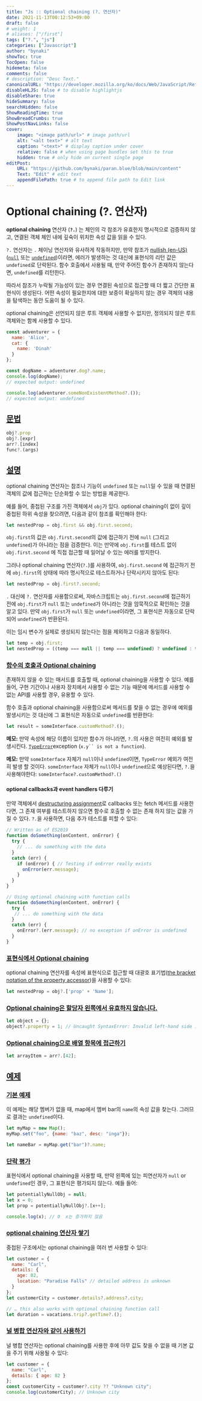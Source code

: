```yaml
---
title: "Js :: Optional chaining (?. 연산자)"
date: 2021-11-13T00:12:53+09:00
draft: false
# weight: 1
# aliases: ["/first"]
tags: ["?.", "js"]
categories: ["Javascript"]
author: "bynaki"
showToc: true
TocOpen: false
hidemeta: false
comments: false
# description: "Desc Text."
canonicalURL: "https://developer.mozilla.org/ko/docs/Web/JavaScript/Reference/Operators/Optional_chaining"
disableHLJS: false # to disable highlightjs
disableShare: true
hideSummary: false
searchHidden: false
ShowReadingTime: true
ShowBreadCrumbs: true
ShowPostNavLinks: false
cover:
    image: "<image path/url>" # image path/url
    alt: "<alt text>" # alt text
    caption: "<text>" # display caption under cover
    relative: false # when using page bundles set this to true
    hidden: true # only hide on current single page
editPost:
    URL: "https://github.com/bynaki/paran.blue/blob/main/content"
    Text: "Edit" # edit text
    appendFilePath: true # to append file path to Edit link
---
```




# Optional chaining (?. 연산자)

**optional chaining** 연산자 (**`?.`**) 는 체인의 각 참조가 유효한지 명시적으로 검증하지 않고, 연결된 객체 체인 내에 깊숙이 위치한 속성 값을 읽을 수 있다.

`?.` 연산자는 `.` 체이닝 연산자와 유사하게 작동하지만, 만약 참조가 [nullish (en-US)](https://developer.mozilla.org/en-US/docs/Glossary/Nullish) ([`null`](https://developer.mozilla.org/ko/docs/Web/JavaScript/Reference/Global_Objects/null) 또는 [`undefined`](https://developer.mozilla.org/ko/docs/Web/JavaScript/Reference/Global_Objects/undefined))이라면, 에러가 발생하는 것 대신에 표현식의 리턴 값은 `undefined`로 단락된다. 함수 호출에서 사용될 때, 만약 주어진 함수가 존재하지 않는다면, `undefined`를 리턴한다.

따라서 참조가 누락될 가능성이 있는 경우 연결된 속성으로 접근할 때 더 짧고 간단한 표현식이 생성된다. 어떤 속성이 필요한지에 대한 보증이 확실하지 않는 경우 객체의 내용을 탐색하는 동안 도움이 될 수 있다.

optional chaining은 선언되지 않은 루트 객체에 사용할 수 없지만, 정의되지 않은 루트 객체와는 함께 사용할 수 있다.

```js
const adventurer = {
  name: 'Alice',
  cat: {
    name: 'Dinah'
  }
};

const dogName = adventurer.dog?.name;
console.log(dogName);
// expected output: undefined

console.log(adventurer.someNonExistentMethod?.());
// expected output: undefined
```



## [문법](https://developer.mozilla.org/ko/docs/Web/JavaScript/Reference/Operators/Optional_chaining#문법)

```js
obj?.prop
obj?.[expr]
arr?.[index]
func?.(args)
```



## [설명](https://developer.mozilla.org/ko/docs/Web/JavaScript/Reference/Operators/Optional_chaining#설명)

optional chaining 연산자는 참조나 기능이 `undefined` 또는 `null`일 수 있을 때 연결된 객체의 값에 접근하는 단순화할 수 있는 방법을 제공한다.

예를 들어, 중첩된 구조를 가진 객체에서 `obj`가 있다. optional chaining이 없이 깊이 중첩된 하위 속성을 찾으려면, 다음과 같이 참조를 확인해야 한다:

```js
let nestedProp = obj.first && obj.first.second;
```

`obj.first`의 값은 `obj.first.second`의 값에 접근하기 전에 `null` (그리고 `undefined`)가 아니라는 점을 검증한다. 이는 만약에 `obj.first`를 테스트 없이 `obj.first.second` 에 직접 접근할 때 일어날 수 있는 에러를 방지한다. 

그러나 optional chaining 연산자(`?.`)를 사용하여, `obj.first.second` 에 접근하기 전에 `obj.first`의 상태에 따라 명시적으로 테스트하거나 단락시키지 않아도 된다:

```js
let nestedProp = obj.first?.second;
```

`.` 대신에 `?.` 연산자를 사용함으로써, 자바스크립트는 `obj.first.second`에 접근하기 전에 `obj.first`가 `null` 또는 `undefined`가 아니라는 것을 암묵적으로 확인하는 것을 알고 있다. 만약 `obj.first`가 `null` 또는 `undefined`이라면, 그 표현식은 자동으로 단락되어 `undefined`가 반환된다.

이는 임시 변수가 실제로 생성되지 않는다는 점을 제외하고 다음과 동일하다.

```js
let temp = obj.first;
let nestedProp = ((temp === null || temp === undefined) ? undefined : temp.second);
```



### [함수의 호출과 Optional chaining](https://developer.mozilla.org/ko/docs/Web/JavaScript/Reference/Operators/Optional_chaining#함수의_호출과_optional_chaining)

존재하지 않을 수 있는 매서드를 호출할 때, optional chaining을 사용할 수 있다. 예를 들어, 구현 기간이나 사용자 장치에서 사용할 수 없는 기능 때문에 메서드를 사용할 수 없는 API를 사용할 경우, 유용할 수 있다.

함수 호출과 optional chaining을 사용함으로써 메서드를 찾을 수 없는 경우에 예외를 발생시키는 것 대신에 그 표현식은 자동으로 `undefined`를 반환한다:

```js
let result = someInterface.customMethod?.();
```

**메모:** 만약 속성에 해당 이름이 있지만 함수가 아니라면, `?.`의 사용은 여전히 예외를 발생시킨다. [`TypeError`](https://developer.mozilla.org/ko/docs/Web/JavaScript/Reference/Global_Objects/TypeError)exception (`x.y`` is not a function`).

**메모:** 만약 `someInterface` 자체가 `null`이나 `undefined`이면, `TypeError` 예외가 여전히 발생 할 것이다. `someInterface` 자체가 `null`이나 `undefined`으로 예상된다면, `?.`을 사용해야한다: `someInterface?.customMethod?.()`



#### optional callbacks과 event handlers 다루기

만약 객체에서 [destructuring assignment](https://developer.mozilla.org/en-US/docs/Web/JavaScript/Reference/Operators/Destructuring_assignment#object_destructuring)로 callbacks 또는 fetch 메서드를 사용한다면, 그 존재 여부를 테스트하지 않으면 함수로 호출할 수 없는 존재 하지 않는 값을 가질 수 있다. `?.`을 사용하면, 다음 추가 테스트를 피할 수 있다:

```js
// Written as of ES2019
function doSomething(onContent, onError) {
  try {
    // ... do something with the data
  }
  catch (err) {
    if (onError) { // Testing if onError really exists
      onError(err.message);
    }
  }
}
```

```js
// Using optional chaining with function calls
function doSomething(onContent, onError) {
  try {
   // ... do something with the data
  }
  catch (err) {
    onError?.(err.message); // no exception if onError is undefined
  }
}
```



### [표현식에서 Optional chaining](https://developer.mozilla.org/ko/docs/Web/JavaScript/Reference/Operators/Optional_chaining#표현식에서_optional_chaining)

optional chaining 연산자를 속성에 표현식으로 접근할 때 대괄호 표기법([the bracket notation of the property accessor](https://developer.mozilla.org/en-US/docs/Web/JavaScript/Reference/Operators/Property_Accessors#bracket_notation))을 사용할 수 있다:

```js
let nestedProp = obj?.['prop' + 'Name'];
```



### [Optional chaining은 할당자 왼쪽에서 유효하지 않습니다.](https://developer.mozilla.org/ko/docs/Web/JavaScript/Reference/Operators/Optional_chaining#optional_chaining은_할당자_왼쪽에서_유효하지_않습니다)

```js
let object = {};
object?.property = 1; // Uncaught SyntaxError: Invalid left-hand side in assignment
```



### [Optional chaining으로 배열 항목에 접근하기](https://developer.mozilla.org/ko/docs/Web/JavaScript/Reference/Operators/Optional_chaining#optional_chaining으로_배열_항목에_접근하기)

```js
let arrayItem = arr?.[42];
```



## [예제](https://developer.mozilla.org/ko/docs/Web/JavaScript/Reference/Operators/Optional_chaining#예제)

### [기본 예제](https://developer.mozilla.org/ko/docs/Web/JavaScript/Reference/Operators/Optional_chaining#기본_예제)

이 예제는 해당 멤버가 없을 때, map에서 멤버 bar의 `name`의 속성 값을 찾는다. 그러므로 결과는 `undefined`이다.

```js
let myMap = new Map();
myMap.set("foo", {name: "baz", desc: "inga"});

let nameBar = myMap.get("bar")?.name;
```



### [단락 평가](https://developer.mozilla.org/ko/docs/Web/JavaScript/Reference/Operators/Optional_chaining#단락_평가)

표현식에서 optional chaining을 사용할 때, 만약 왼쪽에 있는 피연산자가 `null` or `undefined`인 경우, 그 표현식은 평가되지 않는다. 예들 들어:

```js
let potentiallyNullObj = null;
let x = 0;
let prop = potentiallyNullObj?.[x++];

console.log(x); // 0  x는 증가하지 않음
```



### [optional chaining 연산자 쌓기](https://developer.mozilla.org/ko/docs/Web/JavaScript/Reference/Operators/Optional_chaining#optional_chaining_연산자_쌓기)

중첩된 구조에서는 optional chaining을 여러 번 사용할 수 있다:

```js
let customer = {
  name: "Carl",
  details: {
    age: 82,
    location: "Paradise Falls" // detailed address is unknown
  }
};
let customerCity = customer.details?.address?.city;

// … this also works with optional chaining function call
let duration = vacations.trip?.getTime?.();
```



### [널 병합 연산자와 같이 사용하기](https://developer.mozilla.org/ko/docs/Web/JavaScript/Reference/Operators/Optional_chaining#널_병합_연산자와_같이_사용하기)

널 병합 연산자는 optional chaining를 사용한 후에 아무 값도 찾을 수 없을 때 기본 값을 주기 위해 사용될 수 있다:

```js
let customer = {
  name: "Carl",
  details: { age: 82 }
};
const customerCity = customer?.city ?? "Unknown city";
console.log(customerCity); // Unknown city
```
